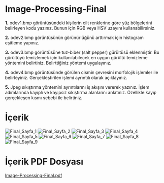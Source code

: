 # Image-Processing-Final

**1.** odev1.bmp görüntüsündeki kişilerin cilt renklerine göre yüz bölgelerini belirleyen kodu
    yazınız. Bunun için RGB veya HSV uzayını kullanabilirsiniz.
    
**2.** odev2.bmp görüntüsünün görünürlüğünü arttırmak için histogram eşitleme yapınız.

**3.** odev3.bmp görüntüsüne tuz-biber (salt pepper) gürültüsü eklenmiştir. Bu gürültüyü
    temizlemek için kullanılabilecek en uygun gürültü temizleme yöntemini belirtiniz.
    Belirttiğiniz yöntemi uygulayınız.
    
**4.** odev4.bmp görüntüsünde görülen cismin çevresini morfolojik işlemler ile belirleyiniz.
    Gerçekleştirilen işlemi ayrıntılı olarak açıklayınız.
    
**5.** Jpeg sıkıştırma yöntemini ayrıntılarını iş akışını vererek yazınız. İşlem adımlarında
    kayıplı ve kayıpsız sıkıştırma alanlarını anlatınız. Özellikle kayıp gerçekleşen kısmı
    sebebi ile belirtiniz.
    
# İçerik

![Final_Sayfa_1](https://user-images.githubusercontent.com/50529546/124368233-e6fcc700-dc67-11eb-8005-166e57a84621.jpg)
![Final_Sayfa_2](https://user-images.githubusercontent.com/50529546/124368235-e8c68a80-dc67-11eb-818e-ed62ac7eeaa8.jpg)
![Final_Sayfa_3](https://user-images.githubusercontent.com/50529546/124368236-e9f7b780-dc67-11eb-8d00-4c418a1e89b5.jpg)
![Final_Sayfa_4](https://user-images.githubusercontent.com/50529546/124368237-ea904e00-dc67-11eb-91bc-448a71abd56c.jpg)
![Final_Sayfa_5](https://user-images.githubusercontent.com/50529546/124368238-eb28e480-dc67-11eb-838d-1f78e0715890.jpg)
![Final_Sayfa_6](https://user-images.githubusercontent.com/50529546/124368239-ec5a1180-dc67-11eb-968a-b9e7d5a8d76d.jpg)
![Final_Sayfa_7](https://user-images.githubusercontent.com/50529546/124368240-ecf2a800-dc67-11eb-87bf-22c1decef8e4.jpg)
![Final_Sayfa_8](https://user-images.githubusercontent.com/50529546/124368241-ed8b3e80-dc67-11eb-82d2-112c22b77142.jpg)
![Final_Sayfa_9](https://user-images.githubusercontent.com/50529546/124368242-ee23d500-dc67-11eb-9dfd-421490645139.jpg)

# İçerik PDF Dosyası

[Image-Processing-Final.pdf](https://github.com/bhrcfth42/Image-Processing-Final/files/6759130/170504034-OnderFatih_Buhurcu.pdf)
